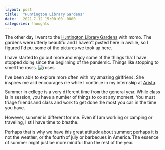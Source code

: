 ```yaml
---
layout: post
title:  "Huntington Library Gardens"
date:   2021-7-12 15:00:00 -0800
categories: thoughts
---
```


The other day I went to the [Huntington Library Gardens](https://huntington.org/botanical-gardens) with momo. The gardens were utterly beautiful and I haven't posted here in awhile, so I figured I'd put some of the pictures we took up here.

I have started to go out more and enjoy some of the things that I have stopped doing since the beginning of the pandemic. Things like stopping to smell the roses. ![roses](/assets/img/IMG_4953.jpg)

I've been able to explore more often with my amazing girlfriend. She inspires me and encourages me while I continue in my internship at [Arista](https://www.arista.com).

Summer in college is a very different time from the general year. While class is in session, you have a number of things to do at any moment. You must triage friends and class and work to get done the most you can in the time you have. 

However, summer is different for me. Even if I am working or camping or traveling, I still have time to breathe. 

Perhaps that is why we have this great attitude about summer; perhaps it is not the weather, or the fourth of july or barbeques in America. The essence of summer might just be more mindful than the rest of the year.